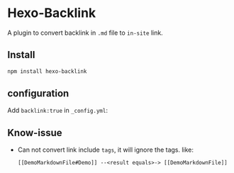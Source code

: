 # Hexo-Backlink

A plugin to convert backlink in `.md` file to `in-site` link.

## Install

```bash
npm install hexo-backlink
```

## configuration

Add `backlink:true` in `_config.yml`:

## Know-issue

- Can not convert link include `tags`, it will ignore the tags. like:
  ```
  [[DemoMarkdownFile#Demo]] --<result equals>-> [[DemoMarkdownFile]]
  ```
